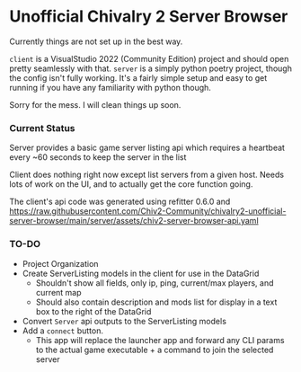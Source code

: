 # Unofficial Chivalry 2 Server Browser

Currently things are not set up in the best way.  

`client` is a VisualStudio 2022 (Community Edition) project and should open pretty seamlessly with that.
`server` is a simply python poetry project, though the config isn't fully working. It's a fairly simple setup and easy to get running if you have any familiarity with python though.

Sorry for the mess. I will clean things up soon.

### Current Status

Server provides a basic game server listing api which requires a heartbeat every ~60 seconds to keep the server in the list

Client does nothing right now except list servers from a given host. Needs lots of work on the UI, and to actually get the core function going.  

The client's api code was generated using refitter 0.6.0 and https://raw.githubusercontent.com/Chiv2-Community/chivalry2-unofficial-server-browser/main/server/assets/chiv2-server-browser-api.yaml

### TO-DO

* Project Organization
* Create ServerListing models in the client for use in the DataGrid
    * Shouldn't show all fields, only ip, ping, current/max players, and current map
    * Should also contain description and mods list for display in a text box to the right of the DataGrid
* Convert `Server` api outputs to the ServerListing models 
* Add a `connect` button.
    * This app will replace the launcher app and forward any CLI params to the actual game executable + a command to join the selected server